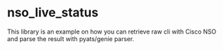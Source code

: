 # nso_live_status
This library is an example on how you can retrieve raw cli with Cisco NSO and parse the result with pyats/genie parser.
